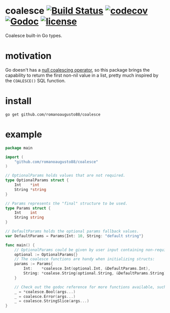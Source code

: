 # coalesce [![Build Status](https://travis-ci.com/romanoaugusto88/coalesce.svg?branch=master)](https://travis-ci.com/romanoaugusto88/coalesce) [![codecov](https://codecov.io/gh/romanoaugusto88/coalesce/branch/master/graph/badge.svg)](https://codecov.io/gh/romanoaugusto88/coalesce) [![Godoc](http://img.shields.io/badge/godoc-reference-blue.svg?style=flat)](https://godoc.org/github.com/romanoaugusto88/coalesce) [![license](http://img.shields.io/badge/license-MIT-red.svg?style=flat)](https://raw.githubusercontent.com/romanoaugusto88/coalesce/master/LICENSE)

Coalesce built-in Go types.

# motivation
Go doesn't has a [null coalescing operator](https://en.wikipedia.org/wiki/Null_coalescing_operator), so this package brings the capability to return the first non-nil value in a list, pretty much inspired by the `COALESCE()` SQL function.

# install
```
go get github.com/romanoaugusto88/coalesce
```

# example

```go
package main

import (
	"github.com/romanoaugusto88/coalesce"
)

// OptionalParams holds values that are not required.
type OptionalParams struct {
	Int    *int
	String *string
}

// Params represents the "final" structure to be used.
type Params struct {
	Int    int
	String string
}

// DefaultParams holds the optional params fallback values.
var DefaultParams = Params{Int: 10, String: "default string"}

func main() {
	// OptionalParams could be given by user input containing non-required field values.
	optional := OptionalParams{}
	// The coalesce functions are handy when initializing structs:
	params := Params{
		Int:    *coalesce.Int(optional.Int, &DefaultParams.Int),
		String: *coalese.String(optional.String, &DefaultParams.String),
	}

	// Check out the godoc reference for more functions available, such as:
	_ = *coalesce.Bool(args...)
	_ = coalesce.Error(args...)
	_ = coalesce.StringSlice(args...)
}
```
